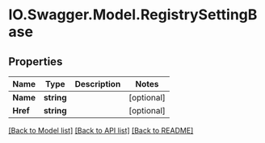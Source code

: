 # IO.Swagger.Model.RegistrySettingBase
## Properties

Name | Type | Description | Notes
------------ | ------------- | ------------- | -------------
**Name** | **string** |  | [optional] 
**Href** | **string** |  | [optional] 

[[Back to Model list]](../README.md#documentation-for-models) [[Back to API list]](../README.md#documentation-for-api-endpoints) [[Back to README]](../README.md)

